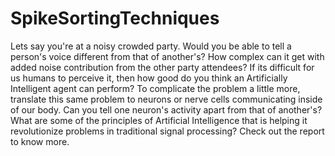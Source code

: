 # SpikeSortingTechniques
Lets say you're at a noisy crowded party. Would you be able to tell a person's voice different from that of another's? How complex can it get with added noise contribution from the other party attendees? If its difficult for us humans to perceive it, then how good do you think an Artificially Intelligent agent can perform? To complicate the problem a little more, translate this same problem to neurons or nerve cells communicating inside of our body. Can you tell one neuron's activity apart from that of another's? What are some of the principles of Artificial Intelligence that is helping it revolutionize problems in traditional signal processing? Check out the report to know more. 
